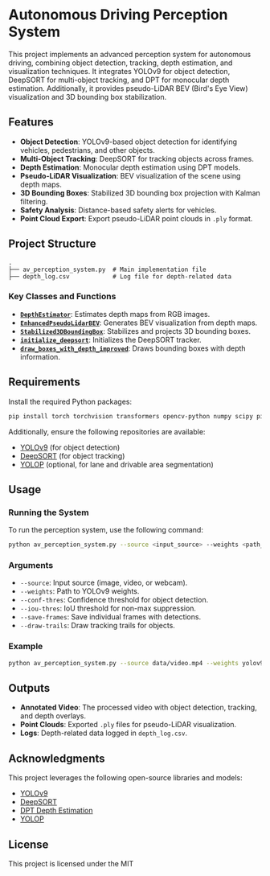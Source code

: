 # Autonomous Driving Perception System

This project implements an advanced perception system for autonomous driving, combining object detection, tracking, depth estimation, and visualization techniques. It integrates YOLOv9 for object detection, DeepSORT for multi-object tracking, and DPT for monocular depth estimation. Additionally, it provides pseudo-LiDAR BEV (Bird's Eye View) visualization and 3D bounding box stabilization.

## Features

- **Object Detection**: YOLOv9-based object detection for identifying vehicles, pedestrians, and other objects.
- **Multi-Object Tracking**: DeepSORT for tracking objects across frames.
- **Depth Estimation**: Monocular depth estimation using DPT models.
- **Pseudo-LiDAR Visualization**: BEV visualization of the scene using depth maps.
- **3D Bounding Boxes**: Stabilized 3D bounding box projection with Kalman filtering.
- **Safety Analysis**: Distance-based safety alerts for vehicles.
- **Point Cloud Export**: Export pseudo-LiDAR point clouds in `.ply` format.

## Project Structure

```
.
├── av_perception_system.py  # Main implementation file
├── depth_log.csv            # Log file for depth-related data
```

### Key Classes and Functions

- **[`DepthEstimator`](av_perception_system.py)**: Estimates depth maps from RGB images.
- **[`EnhancedPseudoLidarBEV`](av_perception_system.py)**: Generates BEV visualization from depth maps.
- **[`Stabilized3DBoundingBox`](av_perception_system.py)**: Stabilizes and projects 3D bounding boxes.
- **[`initialize_deepsort`](av_perception_system.py)**: Initializes the DeepSORT tracker.
- **[`draw_boxes_with_depth_improved`](av_perception_system.py)**: Draws bounding boxes with depth information.

## Requirements

Install the required Python packages:

```bash
pip install torch torchvision transformers opencv-python numpy scipy pillow open3d
```

Additionally, ensure the following repositories are available:
- [YOLOv9](https://github.com/ultralytics/yolov5) (for object detection)
- [DeepSORT](https://github.com/ZQPei/deep_sort_pytorch) (for object tracking)
- [YOLOP](https://github.com/hustvl/YOLOP) (optional, for lane and drivable area segmentation)

## Usage

### Running the System

To run the perception system, use the following command:

```bash
python av_perception_system.py --source <input_source> --weights <path_to_yolo_weights>
```

### Arguments

- `--source`: Input source (image, video, or webcam).
- `--weights`: Path to YOLOv9 weights.
- `--conf-thres`: Confidence threshold for object detection.
- `--iou-thres`: IoU threshold for non-max suppression.
- `--save-frames`: Save individual frames with detections.
- `--draw-trails`: Draw tracking trails for objects.

### Example

```bash
python av_perception_system.py --source data/video.mp4 --weights yolov9.pt --save-frames --draw-trails
```

## Outputs

- **Annotated Video**: The processed video with object detection, tracking, and depth overlays.
- **Point Clouds**: Exported `.ply` files for pseudo-LiDAR visualization.
- **Logs**: Depth-related data logged in `depth_log.csv`.

## Acknowledgments

This project leverages the following open-source libraries and models:
- [YOLOv9](https://github.com/ultralytics/yolov5)
- [DeepSORT](https://github.com/ZQPei/deep_sort_pytorch)
- [DPT Depth Estimation](https://huggingface.co/Intel/dpt-large)
- [YOLOP](https://github.com/hustvl/YOLOP)

## License

This project is licensed under the MIT